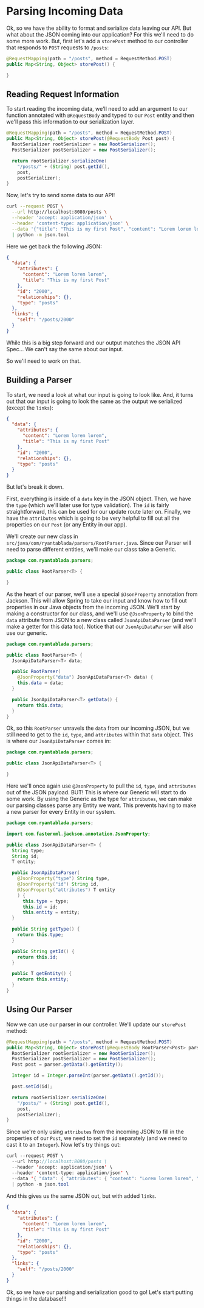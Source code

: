 # Parsing Incoming Data

Ok, so we have the ability to format and serialize data leaving our API.
But what about the JSON coming into our application?
For this we'll need to do some more work.
But, first let's add a `storePost` method to our controller that responds to `POST` requests to `/posts`:

```java
@RequestMapping(path = "/posts", method = RequestMethod.POST)
public Map<String, Object> storePost() {

}
```

## Reading Request Information

To start reading the incoming data, we'll need to add an argument to our function annotated with `@RequestBody` and typed to our `Post` entity and then we'll pass this information to our serialization layer.

```java
@RequestMapping(path = "/posts", method = RequestMethod.POST)
public Map<String, Object> storePost(@RequestBody Post post) {
  RootSerializer rootSerializer = new RootSerializer();
  PostSerializer postSerializer = new PostSerializer();

  return rootSerializer.serializeOne(
    "/posts/" + (String) post.getId(),
    post,
    postSerializer);
}
```

Now, let's try to send some data to our API!

```bash
curl --request POST \
  --url http://localhost:8080/posts \
  --header 'accept: application/json' \
  --header 'content-type: application/json' \
  --data '{"title": "This is my first Post", "content": "Lorem lorem lorem", "id": 2000}' \
  | python -m json.tool
```

Here we get back the following JSON:

```json
{
  "data": {
    "attributes": {
      "content": "Lorem lorem lorem",
      "title": "This is my first Post"
    },
    "id": "2000",
    "relationships": {},
    "type": "posts"
  },
  "links": {
    "self": "/posts/2000"
  }
}
```

While this is a big step forward and our output matches the JSON API Spec...
We can't say the same about our input.

So we'll need to work on that.

## Building a Parser

To start, we need a look at what our input is going to look like.
And, it turns out that our input is going to look the same as the output we serialized (except the `links`):

```json
{
  "data": {
    "attributes": {
      "content": "Lorem lorem lorem",
      "title": "This is my first Post"
    },
    "id": "2000",
    "relationships": {},
    "type": "posts"
  }
}
```

But let's break it down.

First, everything is inside of a `data` key in the JSON object.
Then, we have the `type` (which we'll later use for type validation).
The `id` is fairly straightforward, this can be used for our update route later on.
Finally, we have the `attributes` which is going to be very helpful to fill out all the properties on our `Post` (or any Entity in our app).

We'll create our new class in `src/java/com/ryantablada/parsers/RootParser.java`.
Since our Parser will need to parse different entities, we'll make our class take a Generic.

```java
package com.ryantablada.parsers;

public class RootParser<T> {

}
```

As the heart of our parser, we'll use a special `@JsonProperty` annotation from Jackson.
This will allow Spring to take our input and know how to fill out properties in our Java objects from the incoming JSON.
We'll start by making a constructor for our class, and we'll use `@JsonProperty` to bind the `data` attribute from JSON to a new class called `JsonApiDataParser` (and we'll make a getter for this data too).
Notice that our `JsonApiDataParser` will also use our generic.

```java
package com.ryantablada.parsers;

public class RootParser<T> {
  JsonApiDataParser<T> data;

  public RootParser(
    @JsonProperty("data") JsonApiDataParser<T> data) {
    this.data = data;
  }

  public JsonApiDataParser<T> getData() {
    return this.data;
  }
}
```

Ok, so this `RootParser` unravels the `data` from our incoming JSON, but we still need to get to the `id`, `type`, and `attributes` within that `data` object.
This is where our `JsonApiDataParser` comes in:

```java
package com.ryantablada.parsers;

public class JsonApiDataParser<T> {

}
```

Here we'll once again use `@JsonProperty` to pull the `id`, `type`, and `attributes` out of the JSON payload.
BUT!
This is where our Generic will start to do some work.
By using the Generic as the type for `attributes`, we can make our parsing classes parse any Entity we want.
This prevents having to make a new parser for every Entity in our system.

```java
package com.ryantablada.parsers;

import com.fasterxml.jackson.annotation.JsonProperty;

public class JsonApiDataParser<T> {
  String type;
  String id;
  T entity;

  public JsonApiDataParser(
    @JsonProperty("type") String type,
    @JsonProperty("id") String id,
    @JsonProperty("attributes") T entity
    ) {
      this.type = type;
      this.id = id;
      this.entity = entity;
  }

  public String getType() {
    return this.type;
  }

  public String getId() {
    return this.id;
  }

  public T getEntity() {
    return this.entity;
  }
}
```

## Using Our Parser

Now we can use our parser in our controller.
We'll update our `storePost` method:

```java
@RequestMapping(path = "/posts", method = RequestMethod.POST)
public Map<String, Object> storePost(@RequestBody RootParser<Post> parser) {
  RootSerializer rootSerializer = new RootSerializer();
  PostSerializer postSerializer = new PostSerializer();
  Post post = parser.getData().getEntity();

  Integer id = Integer.parseInt(parser.getData().getId());

  post.setId(id);

  return rootSerializer.serializeOne(
    "/posts/" + (String) post.getId(),
    post,
    postSerializer);
}
```

Since we're only using `attributes` from the incoming JSON to fill in the properties of our `Post`, we need to set the `id` separately (and we need to cast it to an `Integer`).
Now let's try things out:

```java
curl --request POST \
  --url http://localhost:8080/posts \
  --header 'accept: application/json' \
  --header 'content-type: application/json' \
  --data '{ "data": { "attributes": { "content": "Lorem lorem lorem", "title": "This is my first Post" }, "id": "2000", "relationships": {}, "type": "posts" } }' \
  | python -m json.tool
```

And this gives us the same JSON out, but with added `links`.

```json
{
  "data": {
    "attributes": {
      "content": "Lorem lorem lorem",
      "title": "This is my first Post"
    },
    "id": "2000",
    "relationships": {},
    "type": "posts"
  },
  "links": {
    "self": "/posts/2000"
  }
}
```

Ok, so we have our parsing and serialization good to go!
Let's start putting things in the database!!!
